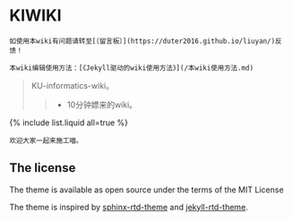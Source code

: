 # KIWIKI

```tip
如使用本wiki有问题请转至[〔留言板〕](https://duter2016.github.io/liuyan/)反馈！

本wiki编辑使用方法：[《Jekyll驱动的wiki使用方法》](/本wiki使用方法.md)
```

 > KU-informatics-wiki。 
 >> + 10分钟嫖来的wiki。

{% include list.liquid all=true %}

```note
欢迎大家一起来施工喵。
```

## The license

The theme is available as open source under the terms of the MIT License

The theme is inspired by [sphinx-rtd-theme](https://github.com/readthedocs/sphinx_rtd_theme) and [jekyll-rtd-theme](https://github.com/rundocs/jekyll-rtd-theme).
